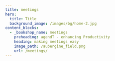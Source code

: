 ```yaml
---
title: meetings
hero:
  title: Title
  background_image: /images/bg/home-2.jpg
content_blocks:
  - _bookshop_name: meetings
    preheading: agendT - enhancing Productivity
    heading: making meetings easy
    image_path: /aubergine_field.png
    url: /meetings/
---
```

